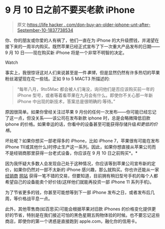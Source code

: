 # 9 月 10 日之前不要买老款 iPhone

> 原文:[https://life hacker . com/don-buy-an-older-iphone-unt-after-September-10-1837738534](https://lifehacker.com/dont-buy-an-older-iphone-until-after-september-10-1837738534)

你、你的朋友或你爱的人有祸了，他们一直在为 iPhone 的大升级攒钱，并渴望在接下来的一周半内购买。既然苹果已经正式宣布了下一次重大产品发布的日期——9 月 10 日——现在购买新 iPhone 将是一个非常不明智的决定。

Watch

事实上，我很惊讶这对人们来说甚至是一件*事情*，但是显然仍然有许多热切的苹果粉丝渴望现在花一些钱。正如 9 to 5 MACT3 所描述的:

> “每年八月，9to5Mac 都会被人们淹没，询问他们是否应该购买前一年的 iPhone 型号，或者等着看苹果在九月会有什么。即使你不关心那一年新 iPhone 中出现的新技术，答案总是很明确的:等待。”

原因很简单。如果你曾经关注过苹果 9 月份的任何一次发布——你可能已经忘记了这一点，但没关系——该公司在发布新款 iphone 时，总是会略微降低旧款 iphone 的价格。如果幸运的话，你看中的设备甚至可能获得存储升级*和更低的价格*。

坏处呢？如果你想买一部老得多的 iPhone，比如 iPhone 7，苹果很有可能在发布 iPhone 11(或其他什么)时停止生产这一系列。因此，如果你想直接从苹果公司而不是经销商那里获得一台老式设备，你应该在 9 月 10 日之前购买*。*

因为我怀疑大多数人会发现自己处于这种情况，你应该等到苹果公司宣布新的定价，如果你仍然对一部不太新的 iPhone 感兴趣，那么就购买。你也许还能从一家 [经销商](https://glyde.com) [网站](https://swappa.com) 获得一笔不错的交易，但要知道，目前拥有稍旧型号手机的每个人都希望自己的设备能卖个好价钱(这样他们就能再投资一部 iPhone 11 系列手机)。

为了节省更多的钱，你甚至可能想等到下一部 iPhone 发布之日，或者发布后几周，等价格战平息一点。

此外，其他零售商(如百思买)可能会根据苹果对旧款 iPhones 的价格变化提供更好的节省，特别是在我们接近可怕的黑色星期五购物体验的时候。也不要忘记这些商店，即使你的第一个诱惑是直接跑到 apple.com，融化你的信用卡。
